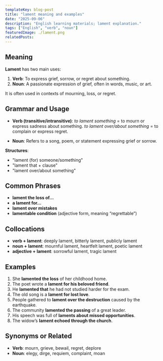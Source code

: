```yaml
---
templateKey: blog-post
title: "lament meaning and examples"
date: "2025-09-06"
description: "English learning materials; lament explanation."
tags: ["English", "verb", "noun"]
featuredImage: ./lament.png
relatedPosts:
---
```


## Meaning

**Lament** has two main uses:

1. **Verb**: To express grief, sorrow, or regret about something.
2. **Noun**: A passionate expression of grief, often in words, music, or art.

It is often used in contexts of mourning, loss, or regret.

## Grammar and Usage

- **Verb (transitive/intransitive)**:
  _to lament something_ = to mourn or express sadness about something.
  _to lament over/about something_ = to complain or express regret.

- **Noun**: Refers to a song, poem, or statement expressing grief or sorrow.

**Structures**:

- "lament (for) someone/something"
- "lament that + clause"
- "lament over/about something"

## Common Phrases

- **lament the loss of…**
- **a lament for…**
- **lament over mistakes**
- **lamentable condition** (adjective form, meaning “regrettable”)

## Collocations

- **verb + lament**: deeply lament, bitterly lament, publicly lament
- **noun + lament**: mournful lament, heartfelt lament, poetic lament
- **adjective + lament**: sorrowful lament, tragic lament

## Examples

1. She **lamented the loss** of her childhood home.
2. The poet wrote a **lament for his beloved friend**.
3. He **lamented that** he had not studied harder for the exam.
4. The old song is a **lament for lost love**.
5. People gathered to **lament over the destruction** caused by the earthquake.
6. The community **lamented the passing** of a great leader.
7. His speech was full of **laments about missed opportunities**.
8. The widow’s **lament echoed through the church**.

## Synonyms or Related

- **Verb**: mourn, grieve, bewail, regret, deplore
- **Noun**: elegy, dirge, requiem, complaint, moan

